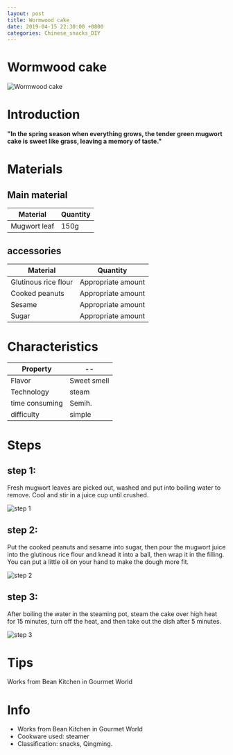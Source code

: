 ```yaml
---
layout: post
title: Wormwood cake
date: 2019-04-15 22:30:00 +0800
categories: Chinese_snacks_DIY
---
```


# Wormwood cake

![Wormwood cake]({{site.baseurl}}/img/446410/446410.jpg)

# Introduction

**"In the spring season when everything grows, the tender green mugwort cake is sweet like grass, leaving a memory of taste."**

# Materials


## Main material

Material|Quantity
--|--
Mugwort leaf|150g

## accessories

Material|Quantity
--|--
Glutinous rice flour|Appropriate amount
Cooked peanuts|Appropriate amount
Sesame|Appropriate amount
Sugar|Appropriate amount

# Characteristics

Property|--
--|--
Flavor|Sweet smell
Technology|steam
time consuming|Semih.
difficulty|simple

# Steps

## step 1:

Fresh mugwort leaves are picked out, washed and put into boiling water to remove. Cool and stir in a juice cup until crushed.

![step 1]({{site.baseurl}}/img/446410/1.jpg)

## step 2:

Put the cooked peanuts and sesame into sugar, then pour the mugwort juice into the glutinous rice flour and knead it into a ball, then wrap it in the filling. You can put a little oil on your hand to make the dough more fit.

![step 2]({{site.baseurl}}/img/446410/2.jpg)

## step 3:

After boiling the water in the steaming pot, steam the cake over high heat for 15 minutes, turn off the heat, and then take out the dish after 5 minutes.

![step 3]({{site.baseurl}}/img/446410/3.jpg)

# Tips

Works from Bean Kitchen in Gourmet World

# Info

- Works from Bean Kitchen in Gourmet World
- Cookware used: steamer
- Classification: snacks, Qingming.